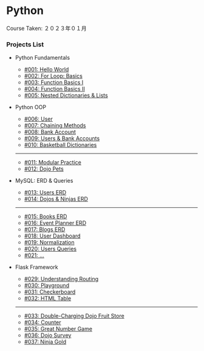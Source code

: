# Python

Course Taken: ２０２３年０１月

### Projects List

- Python Fundamentals
    - [#001: Hello World](Wk1-Fundamentals/001-Hello_World)
    - [#002: For Loop: Basics](Wk1-Fundamentals/002-For_Loop_Basics_I/)
    - [#003: Function Basics I](Wk1-Fundamentals/003-Functions_Basics_I/)
    - [#004: Function Basics II](Wk1-Fundamentals/004-Functions_Basics_II/)
    - [#005: Nested Dictionaries & Lists](Wk1-Fundamentals/005-Nested_Dictionaries_and_Lists/)

- Python OOP
    - [#006: User](Wk2-OOP/006-User/)
    - [#007: Chaining Methods](Wk2-OOP/007-Chaining_Methods/)
    - [#008: Bank Account](Wk2-OOP/008-BankAccount/)
    - [#009: Users & Bank Accounts](Wk2-OOP/009-Users_with_BankAccounts/)
    - [#010: Basketball Dictionaries](Wk2-OOP/010-Basketball_Dictionaries/)
    ---
    - [#011: Modular Practice](#)
    - [#012: Dojo Pets](#)

- MySQL: ERD & Queries
    - [#013: Users ERD](Wk3-MySQL/erd/013-Users-ERD/)
    - [#014: Dojos & Ninjas ERD](Wk3-MySQL/erd/014-Dojos_and_Ninjas-ERD)
    ---
    - [#015: Books ERD](Wk3-MySQL/erd/015-Books-ERD/)
    - [#016: Event Planner ERD](#)
    - [#017: Blogs ERD](#)
    - [#018: User Dashboard](#)
    - [#019: Normalization](#)
    - [#020: Users Queries](#)
    - [#021: ...](#)

- Flask Framework
    - [#029: Understanding Routing](Wk4-Flask/029-Understanding_Routing/)
    - [#030: Playground](Wk4-Flask/030-Playground/)
    - [#031: Checkerboard](Wk4-Flask/031-Checkboard/)
    - [#032: HTML Table](Wk4-Flask/032-HTML_Table/)
    ---
    - [#033: Double-Charging Dojo Fruit Store](#)
    - [#034: Counter](#)
    - [#035: Great Number Game](#)
    - [#036: Dojo Survey](#)
    - [#037: Ninja Gold](#)

<!-- - Flask + MySQL - Full-Stack -->